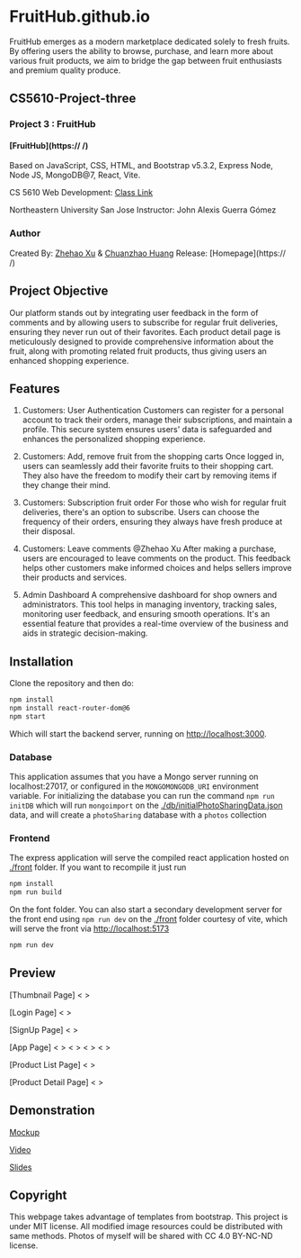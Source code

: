 # FruitHub.github.io

FruitHub emerges as a modern marketplace dedicated solely to fresh fruits. By offering users the ability to browse, purchase, and learn more about various fruit products, we aim to bridge the gap between fruit enthusiasts and premium quality produce.

## CS5610-Project-three

### Project 3 : FruitHub

#### [FruitHub](https:// /)

Based on JavaScript, CSS, HTML, and Bootstrap v5.3.2, Express Node, Node JS, MongoDB@7, React, Vite.

CS 5610 Web Development:  [Class Link](https://johnguerra.co/classes/webDevelopment_fall_2023/)

Northeastern University San Jose
Instructor: John Alexis Guerra Gómez

### Author

Created By:
[Zhehao Xu](https://zhehao9758.github.io/Zhehao-portfolio/)  &
[Chuanzhao Huang](https://chuanzhaohuang.github.io/)
Release: [Homepage](https:// /)  

## Project Objective

Our platform stands out by integrating user feedback in the form of comments and by allowing users to subscribe for regular fruit deliveries, ensuring they never run out of their favorites. Each product detail page is meticulously designed to provide comprehensive information about the fruit, along with promoting related fruit products, thus giving users an enhanced shopping experience.

## Features

1) Customers: User Authentication
Customers can register for a personal account to track their orders, manage their subscriptions, and maintain a profile. This secure system ensures users' data is safeguarded and enhances the personalized shopping experience.

2) Customers: Add, remove fruit from the shopping carts
Once logged in, users can seamlessly add their favorite fruits to their shopping cart. They also have the freedom to modify their cart by removing items if they change their mind.

3) Customers: Subscription fruit order
For those who wish for regular fruit deliveries, there's an option to subscribe. Users can choose the frequency of their orders, ensuring they always have fresh produce at their disposal.

4) Customers: Leave comments
@Zhehao Xu
After making a purchase, users are encouraged to leave comments on the product. This feedback helps other customers make informed choices and helps sellers improve their products and services.

5) Admin Dashboard
A comprehensive dashboard for shop owners and administrators. This tool helps in managing inventory, tracking sales, monitoring user feedback, and ensuring smooth operations. It's an essential feature that provides a real-time overview of the business and aids in strategic decision-making.

## Installation

Clone the repository and then do:

```bash
npm install
npm install react-router-dom@6
npm start
```

Which will start the backend server, running on <http://localhost:3000>.

### Database

This application assumes that you have a Mongo server running on localhost:27017, or configured in the `MONGOMONGODB_URI` environment variable. For initializing the database you can run the command `npm run initDB` which will run `mongoimport` on the [./db/initialPhotoSharingData.json](./db/initialPhotoSharingData.json) data, and will create a `photoSharing` database with a `photos` collection

### Frontend

The express application will serve the compiled react application hosted on [./front](./front) folder. If you want to recompile it just run

```bash
npm install
npm run build
```

On the font folder. You can also start a secondary development server for the front end using `npm run dev` on the [./front](./front)  folder courtesy of vite, which will serve the front via <http://localhost:5173>

```bash
npm run dev
```

## Preview

[Thumbnail Page]
< >

[Login Page]
< >

[SignUp Page]
< >

[App Page]
< >
< >
< >
< >

[Product List Page]
< >

[Product Detail Page]
< >

## Demonstration

[Mockup](https://www.figma.com/file/1fF493BQYAyzJn8wudSi0d/FruitHub-Design?type=whiteboard&node-id=0%3A1&t=HLYiwqAJ2ZpFWfwp-1/)

[Video]( /)

[Slides]( /)

## Copyright

This webpage takes advantage of templates from bootstrap. This project is under MIT license. All modified image resources could be distributed with same methods. Photos of myself will be shared with CC 4.0 BY-NC-ND license.
